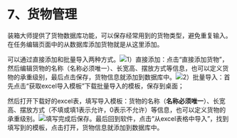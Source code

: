# 7、货物管理

装箱大师提供了货物数据库功能，可以保存经常用到的货物类型，避免重复输入。在任务编辑页面中的从数据库添加货物就是从这里添加。

可以通过直接添加和批量导入两种方式。![](https://github.com/loadmaster/loadmaster-manual/tree/4f20f7e1d8eaa187d96657173bdf15a3c193db55/assets/yrty)1）直接添加：点击“直接添加货物”，然后编辑货物的名称（名称必须唯一）、长宽高、摆放方式等信息，也可以定义货物的承重级别，最后点击保存，货物信息就添加到数据库中。![](https://github.com/loadmaster/loadmaster-manual/tree/4f20f7e1d8eaa187d96657173bdf15a3c193db55/assets/trety)2）批量导入：首先点击“获取excel导入模板”下载批量导入的模板，保存到桌面；

然后打开下载好的excel表，填写导入模板：货物的名称（**名称必须唯一**）、长宽高、摆放方式（不填或填1表示允许，0表示不允许）等信息，也可以定义货物的承重级别。![](blob:https://legacy.gitbook.com/52ce644e-9b4e-485d-9e0a-bbc5f60b13fd)填写完成后保存。最后回到软件，点击“从excel表格中导入”，找到填写到的模板，点击打开，货物信息就添加到数据库中。

